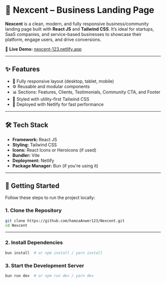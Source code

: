 # 🧩 Nexcent – Business Landing Page

**Nexcent** is a clean, modern, and fully responsive business/community landing page built with **React JS** and **Tailwind CSS**. It’s ideal for startups, SaaS companies, and service-based businesses to showcase their platform, engage users, and drive conversions.

🔗 **Live Demo:** [nexcent-123.netlify.app](https://nexcent-123.netlify.app/)

---

## ✨ Features

- 📱 Fully responsive layout (desktop, tablet, mobile)
- ⚙️ Reusable and modular components
- 📊 Sections: Features, Clients, Testimonials, Community CTA, and Footer
- 🎨 Styled with utility-first Tailwind CSS
- 🚀 Deployed with Netlify for fast performance

---

## 🛠️ Tech Stack

- **Framework:** React JS
- **Styling:** Tailwind CSS
- **Icons:** React Icons or Heroicons (if used)
- **Bundler:** Vite
- **Deployment:** Netlify
- **Package Manager:** Bun (if you're using it)

---

## 🚀 Getting Started

Follow these steps to run the project locally:

### 1. Clone the Repository

```bash
git clone https://github.com/hamzaAnwer123/Nexcent.git
cd Nexcent
```
---

### 2. Install Dependencies
```bash
bun install  # or npm install / yarn install
```
### 3. Start the Development Server
```bash
bun run dev  # or npm run dev / yarn dev
